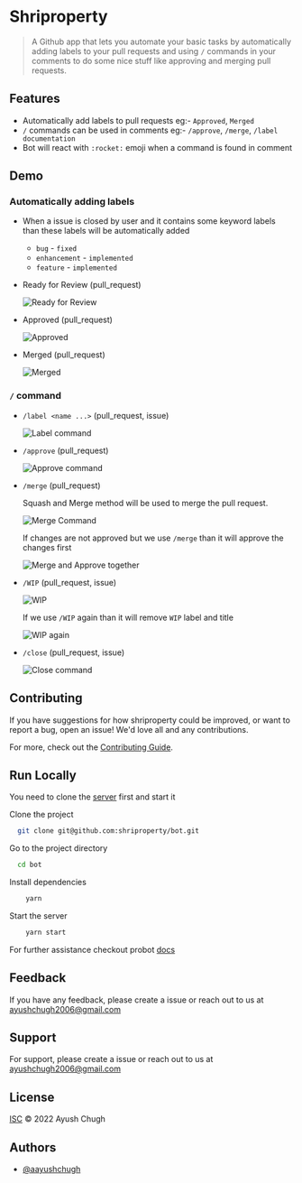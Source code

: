 # Shriproperty

> A Github app that lets you automate your basic tasks by automatically adding labels to your pull requests and
> using `/` commands in your comments to do some nice stuff like approving and merging pull requests.

## Features

- Automatically add labels to pull requests eg:- `Approved`, `Merged`
- `/` commands can be used in comments eg:- `/approve`, `/merge`, `/label documentation`
- Bot will react with `:rocket:` emoji when a command is found in comment

## Demo

### Automatically adding labels

- When a issue is closed by user and it contains some keyword labels than these labels will be automatically added

  - `bug` - `fixed`
  - `enhancement` - `implemented`
  - `feature` - `implemented`

- Ready for Review (pull_request)

  ![Ready for Review](https://user-images.githubusercontent.com/69336518/185299230-7362c2ff-4cb1-44ef-acdc-0c933c664890.png)

- Approved (pull_request)

  ![Approved](https://user-images.githubusercontent.com/69336518/185299944-c274526f-bdb3-4982-9a73-fbe089dc34f0.gif)

- Merged (pull_request)

  ![Merged](https://user-images.githubusercontent.com/69336518/185300751-c0d47387-c2f3-400b-b6db-6637caa3e328.gif)

### `/` command

- `/label <name ...>` (pull_request, issue)

  ![Label command](https://user-images.githubusercontent.com/69336518/185309011-cac30676-bf99-4ad0-94ea-2aa1fa4b0a61.gif)

- `/approve` (pull_request)

  ![Approve command](https://user-images.githubusercontent.com/69336518/185306021-106db100-873d-4482-a882-df4f8764a559.gif)

- `/merge` (pull_request)

  Squash and Merge method will be used to merge the pull request.

  ![Merge Command](https://user-images.githubusercontent.com/69336518/185306473-3c614c19-0bc0-4772-9d40-c1e319b62ac7.gif)

  If changes are not approved but we use `/merge` than it will approve the changes first

  ![Merge and Approve together](https://user-images.githubusercontent.com/69336518/185307260-7926f057-7606-44f2-95ee-ac041d7b7602.gif)

- `/WIP` (pull_request, issue)

  ![WIP](https://user-images.githubusercontent.com/69336518/185307806-96a8f3ae-f485-44ff-9164-ba81f6064df9.gif)

  If we use `/WIP` again than it will remove `WIP` label and title

  ![WIP again](https://user-images.githubusercontent.com/69336518/185308205-c6139e73-c2b5-409e-8396-fb382a4342dd.gif)

- `/close` (pull_request, issue)

  ![Close command](https://user-images.githubusercontent.com/69336518/185327801-89852c28-8ec7-4a70-bde6-8025a4afe0a2.gif)

## Contributing

If you have suggestions for how shriproperty could be improved, or want to report a bug, open an issue! We'd love all and any contributions.

For more, check out the [Contributing Guide](CONTRIBUTING.md).

## Run Locally

You need to clone the [server](https://github.com/shriproperty/server) first and start it

Clone the project

```bash
  git clone git@github.com:shriproperty/bot.git
```

Go to the project directory

```bash
  cd bot
```

Install dependencies

```bash
    yarn
```

Start the server

```bash
    yarn start
```

For further assistance checkout probot [docs](https://probot.github.io/docs/README/)

## Feedback

If you have any feedback, please create a issue or reach out to us at ayushchugh2006@gmail.com

## Support

For support, please create a issue or reach out to us at ayushchugh2006@gmail.com

## License

[ISC](LICENSE) © 2022 Ayush Chugh

## Authors

- [@aayushchugh](https://www.github.com/aayushchugh)
